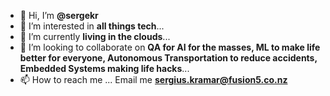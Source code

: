 - 👋 Hi, I’m **@sergekr**
- 👀 I’m interested in **all things tech**...
- 🌱 I’m currently **living in the clouds**...
- 💞️ I’m looking to collaborate on **QA for AI for the masses, ML to make life better for everyone, Autonomous Transportation to reduce accidents, Embedded Systems making life hacks**...
- 📫 How to reach me ... Email me **sergius.kramar@fusion5.co.nz**

<!---
sergekr/sergekr is a ✨ special ✨ repository because its `README.md` (this file) appears on your GitHub profile.
You can click the Preview link to take a look at your changes.
--->
